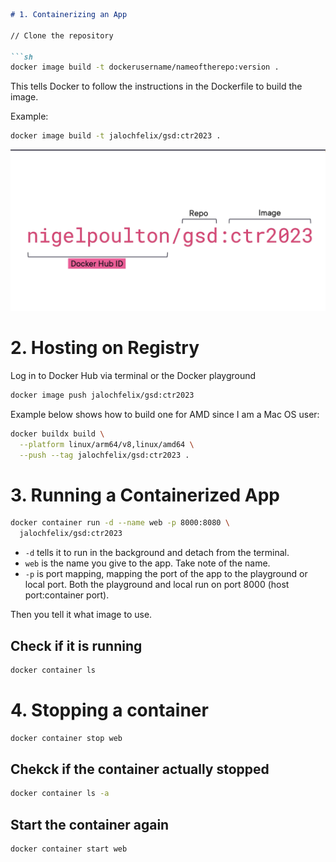 

```markdown
# 1. Containerizing an App

// Clone the repository

```sh
docker image build -t dockerusername/nameoftherepo:version .
```

This tells Docker to follow the instructions in the Dockerfile to build the image.

Example:

```sh
docker image build -t jalochfelix/gsd:ctr2023 .
```

![alt text](<image.png>)

# 2. Hosting on Registry

Log in to Docker Hub via terminal or the Docker playground

```sh
docker image push jalochfelix/gsd:ctr2023
```

Example below shows how to build one for AMD since I am a Mac OS user:

```sh
docker buildx build \
  --platform linux/arm64/v8,linux/amd64 \
  --push --tag jalochfelix/gsd:ctr2023 .
```

# 3. Running a Containerized App

```sh
docker container run -d --name web -p 8000:8080 \
  jalochfelix/gsd:ctr2023
```

- `-d` tells it to run in the background and detach from the terminal.
- `web` is the name you give to the app. Take note of the name.
- `-p` is port mapping, mapping the port of the app to the playground or local port. Both the playground and local run on port 8000 (host port:container port).

Then you tell it what image to use.

## Check if it is running

```sh
docker container ls
```


# 4. Stopping a container

```sh 
docker container stop web
```

## Chekck if the container actually stopped

```sh
docker container ls -a
```

## Start the container again 

```sh 
docker container start web
```